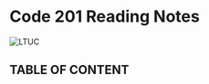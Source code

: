 # Code 201 Reading Notes
![LTUC](https://img.alwakeelnews.com/Content/Upload/small/8202013104316907594295.jpg)

## TABLE OF CONTENT

